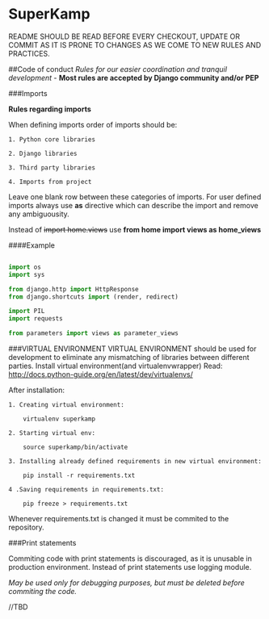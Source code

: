 # SuperKamp 
README SHOULD BE READ BEFORE EVERY CHECKOUT, UPDATE OR COMMIT AS IT IS PRONE TO CHANGES AS WE COME TO NEW RULES AND PRACTICES.


##Code of conduct
*Rules for our easier coordination and tranquil development* - **Most rules are accepted by Django community and/or PEP**

###Imports

**Rules regarding imports**

When defining imports order of imports should be:

	1. Python core libraries

	2. Django libraries

	3. Third party libraries

	4. Imports from project


Leave one blank row between these categories of imports.
For user defined imports always use **as** directive which can describe the import and remove any ambiguousity.

Instead of 
~~import home.views~~
use
**from home import views as home_views**

####Example
```python

import os
import sys

from django.http import HttpResponse
from django.shortcuts import (render, redirect)

import PIL
import requests

from parameters import views as parameter_views

```

###VIRTUAL ENVIRONMENT
VIRTUAL ENVIRONMENT should be used for development to eliminate any mismatching of libraries between different parties.
Install virtual environment(and virtualenvwrapper)
Read: http://docs.python-guide.org/en/latest/dev/virtualenvs/

After installation:

	1. Creating virtual environment:
	
		virtualenv superkamp
	
	2. Starting virtual env:
	
		source superkamp/bin/activate
	
	3. Installing already defined requirements in new virtual environment:
	
		pip install -r requirements.txt
	
	4 .Saving requirements in requirements.txt:
	
		pip freeze > requirements.txt
	
Whenever requirements.txt is changed it must be commited to the repository. 


###Print statements

Commiting code with print statements is discouraged, as it is unusable in production environment.
Instead of print statements use logging module. 

*May be used only for debugging purposes, but must be deleted before commiting the code.*

//TBD



